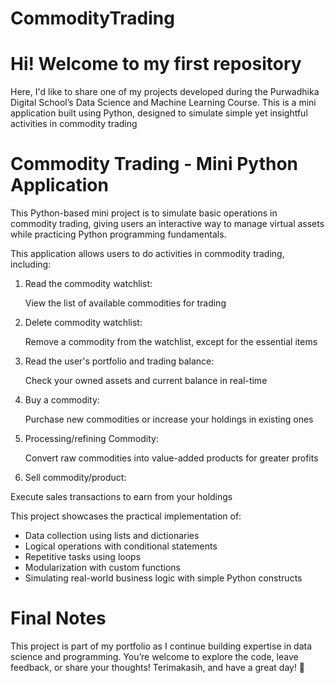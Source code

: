# CommodityTrading

# Hi! Welcome to my first repository
Here, I'd like to share one of my projects developed during the Purwadhika Digital School’s Data Science and Machine Learning Course. This is a mini application built using Python, designed to simulate simple yet insightful activities in commodity trading

# Commodity Trading - Mini Python Application
This Python-based mini project is to simulate basic operations in commodity trading, giving users an interactive way to manage virtual assets while practicing Python programming fundamentals.

This application allows users to do activities in commodity trading, including: 
1. Read the commodity watchlist:

   View the list of available commodities for trading
   
3. Delete commodity watchlist:

   Remove a commodity from the watchlist, except for the essential items
   
5. Read the user's portfolio and trading balance:

   Check your owned assets and current balance in real-time
   
7. Buy a commodity:

   Purchase new commodities or increase your holdings in existing ones
   
9. Processing/refining Commodity:

   Convert raw commodities into value-added products for greater profits
   
11. Sell commodity/product:

   Execute sales transactions to earn from your holdings

This project showcases the practical implementation of:
- Data collection using lists and dictionaries
- Logical operations with conditional statements
- Repetitive tasks using loops
- Modularization with custom functions
- Simulating real-world business logic with simple Python constructs

# Final Notes
This project is part of my portfolio as I continue building expertise in data science and programming. You’re welcome to explore the code, leave feedback, or share your thoughts!
Terimakasih, and have a great day! 🙏
